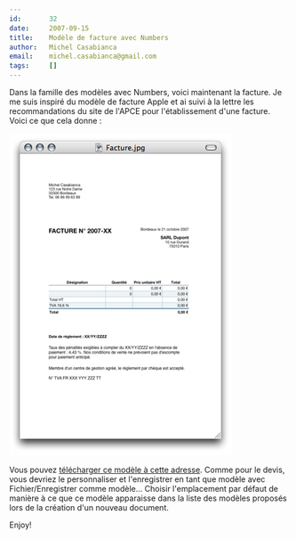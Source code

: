 ```yaml
---
id:       32
date:     2007-09-15
title:    Modèle de facture avec Numbers
author:   Michel Casabianca
email:    michel.casabianca@gmail.com
tags:     []
---
```


Dans la famille des modèles avec Numbers, voici maintenant la facture. Je me suis inspiré du modèle de facture Apple et ai suivi à la lettre les recommandations du site de l'APCE pour l'établissement d'une facture. Voici ce que cela donne :

![](facture.png)

Vous pouvez [télécharger ce modèle à cette adresse](http://www.sweetohm.net/arc/Facture.zip). Comme pour le devis, vous devriez le personnaliser et l'enregistrer en tant que modèle avec Fichier/Enregistrer comme modèle... Choisir l'emplacement par défaut de manière à ce que ce modèle apparaisse dans la liste des modèles proposés lors de la création d'un nouveau document.

Enjoy!

